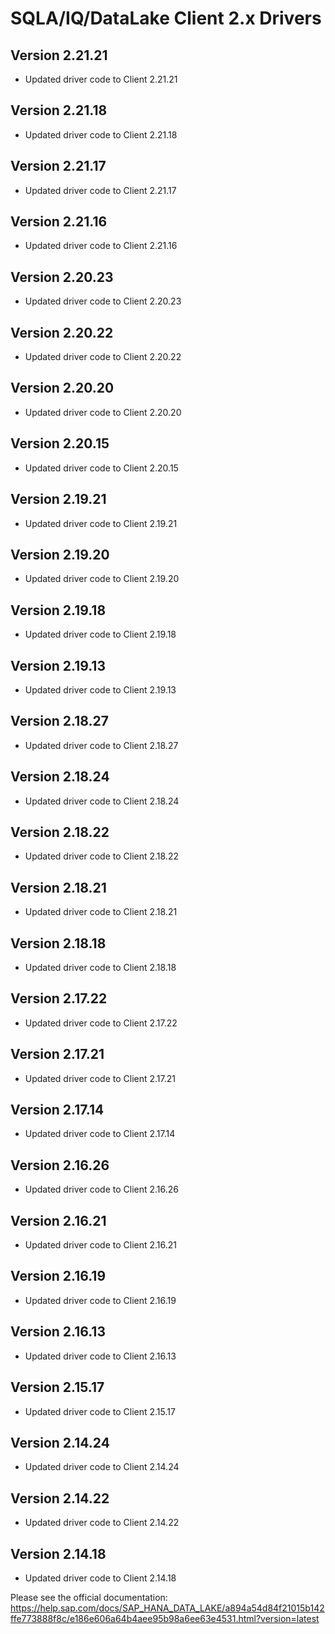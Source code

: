 # SQLA/IQ/DataLake Client 2.x Drivers

## Version 2.21.21

- Updated driver code to Client 2.21.21

## Version 2.21.18

- Updated driver code to Client 2.21.18

## Version 2.21.17

- Updated driver code to Client 2.21.17

## Version 2.21.16

- Updated driver code to Client 2.21.16

## Version 2.20.23

- Updated driver code to Client 2.20.23

## Version 2.20.22

- Updated driver code to Client 2.20.22

## Version 2.20.20

- Updated driver code to Client 2.20.20

## Version 2.20.15

- Updated driver code to Client 2.20.15

## Version 2.19.21

- Updated driver code to Client 2.19.21

## Version 2.19.20

- Updated driver code to Client 2.19.20

## Version 2.19.18

- Updated driver code to Client 2.19.18

## Version 2.19.13

- Updated driver code to Client 2.19.13

## Version 2.18.27

- Updated driver code to Client 2.18.27

## Version 2.18.24

- Updated driver code to Client 2.18.24

## Version 2.18.22

- Updated driver code to Client 2.18.22

## Version 2.18.21

- Updated driver code to Client 2.18.21

## Version 2.18.18

- Updated driver code to Client 2.18.18

## Version 2.17.22

- Updated driver code to Client 2.17.22

## Version 2.17.21

- Updated driver code to Client 2.17.21

## Version 2.17.14

- Updated driver code to Client 2.17.14

## Version 2.16.26

- Updated driver code to Client 2.16.26

## Version 2.16.21

- Updated driver code to Client 2.16.21

## Version 2.16.19

- Updated driver code to Client 2.16.19

## Version 2.16.13

- Updated driver code to Client 2.16.13

## Version 2.15.17

- Updated driver code to Client 2.15.17

## Version 2.14.24

- Updated driver code to Client 2.14.24

## Version 2.14.22

- Updated driver code to Client 2.14.22

## Version 2.14.18

- Updated driver code to Client 2.14.18

Please see the official documentation:
https://help.sap.com/docs/SAP_HANA_DATA_LAKE/a894a54d84f21015b142ffe773888f8c/e186e606a64b4aee95b98a6ee63e4531.html?version=latest

